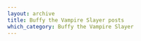 ```yaml
---
layout: archive
title: Buffy the Vampire Slayer posts
which_category: Buffy the Vampire Slayer
---
```


